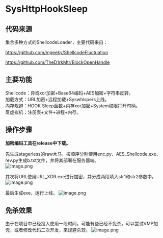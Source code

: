 # SysHttpHookSleep
## 代码来源
集合多种方式的ShellcodeLoader，主要代码来自：

https://github.com/mgeeky/ShellcodeFluctuation

https://github.com/TheD1rkMtr/BlockOpenHandle

## 主要功能
Shellcode：异或xor加密+Base64编码+AES加密+字符串反转。<br />
加载方式：URL加密+远程加载+Syswhispers上线。<br />
内存规避：HOOK Sleep函数+内存xor加密+System权限打开句柄。<br />
反虚拟机：注册表+文件+进程+内存。<br />

## 操作步骤
**加密编码工具在release中下载。**

先生成stagerless的raw木马，按顺序分别使用enc.py、AES_Shellcode.exe、rev.py生成b.txt文件，并将其部署在服务器端。<br />
![image.png](https://readme-git.oss-cn-chengdu.aliyuncs.com/images/1.png)

其次将URL使用URL_XOR.exe进行加密，并分成两段填入str1和str2参数中。
![image.png](https://readme-git.oss-cn-chengdu.aliyuncs.com/images/2.png)

最后生成exe，运行上线。
![image.png](https://readme-git.oss-cn-chengdu.aliyuncs.com/images/3.png)

## 免杀效果
由于在项目中已经投入使用一段时间，可能有些已经不免杀，可以尝试VMP加壳，或者修改代码二次开发，来规避杀软。
![image.png](https://readme-git.oss-cn-chengdu.aliyuncs.com/images/4.png)
